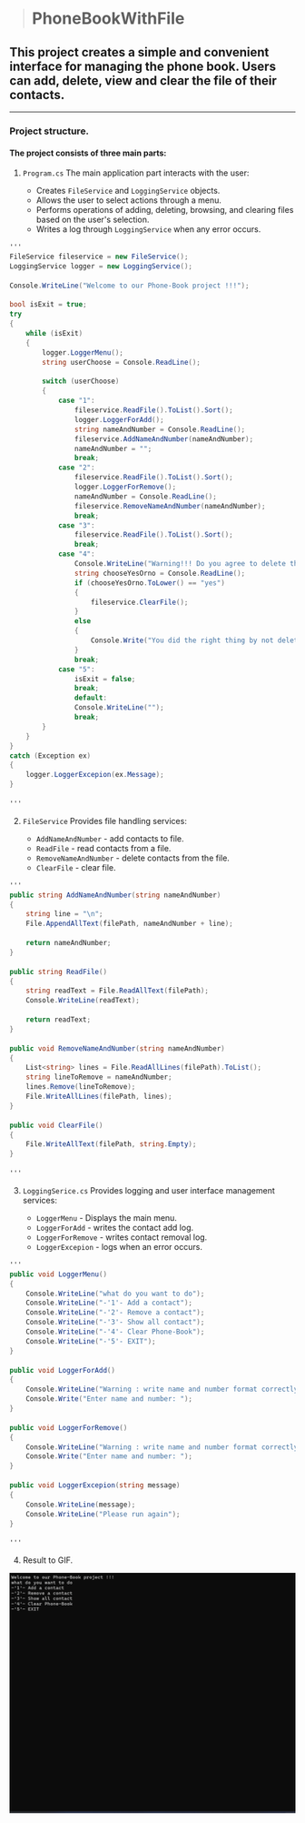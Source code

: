 > # PhoneBookWithFile

## This project creates a simple and convenient interface for managing the phone book. Users can add, delete, view and clear the file of their contacts.

---------------------------------------------------------------------------

### Project structure.

#### The project consists of three main parts:

1. `Program.cs` The main application part interacts with the user:
    
     * Creates `FileService` and `LoggingService` objects.
     * Allows the user to select actions through a menu.
     * Performs operations of adding, deleting, browsing, and clearing files based on the user's selection.
     * Writes a log through `LoggingService` when any error occurs.

```cs 
'''
FileService fileservice = new FileService();
LoggingService logger = new LoggingService();

Console.WriteLine("Welcome to our Phone-Book project !!!");

bool isExit = true;
try
{
    while (isExit)
    {
        logger.LoggerMenu();
        string userChoose = Console.ReadLine();

        switch (userChoose)
        {
            case "1":
                fileservice.ReadFile().ToList().Sort();
                logger.LoggerForAdd();
                string nameAndNumber = Console.ReadLine();
                fileservice.AddNameAndNumber(nameAndNumber);
                nameAndNumber = "";
                break;
            case "2":
                fileservice.ReadFile().ToList().Sort();
                logger.LoggerForRemove();
                nameAndNumber = Console.ReadLine();
                fileservice.RemoveNameAndNumber(nameAndNumber);
                break;
            case "3":
                fileservice.ReadFile().ToList().Sort();
                break;
            case "4":
                Console.WriteLine("Warning!!! Do you agree to delete the file: yes/no");
                string chooseYesOrno = Console.ReadLine();
                if (chooseYesOrno.ToLower() == "yes")
                {
                    fileservice.ClearFile();
                }
                else
                {
                    Console.Write("You did the right thing by not deleting the file!!!");
                }
                break;
            case "5":
                isExit = false;
                break;
                default:
                Console.WriteLine("");
                break;
        }
    }
}
catch (Exception ex)
{
    logger.LoggerExcepion(ex.Message);
}

'''
```

2. `FileService` Provides file handling services:

    * `AddNameAndNumber` - add contacts to file.
    * `ReadFile` - read contacts from a file.
    * `RemoveNameAndNumber` - delete contacts from the file.
    * `ClearFile` - clear file.

```cs
'''
public string AddNameAndNumber(string nameAndNumber)
{
    string line = "\n";
    File.AppendAllText(filePath, nameAndNumber + line);

    return nameAndNumber;
}

public string ReadFile()
{
    string readText = File.ReadAllText(filePath);
    Console.WriteLine(readText);

    return readText;
}

public void RemoveNameAndNumber(string nameAndNumber)
{
    List<string> lines = File.ReadAllLines(filePath).ToList();
    string lineToRemove = nameAndNumber;
    lines.Remove(lineToRemove);
    File.WriteAllLines(filePath, lines);
}

public void ClearFile()
{
    File.WriteAllText(filePath, string.Empty);
}

'''
```

3. `LoggingSerice.cs` Provides logging and user interface management services:

    * `LoggerMenu` - Displays the main menu.
    * `LoggerForAdd` - writes the contact add log.
    * `LoggerForRemove` - writes contact removal log.
    * `LoggerExcepion` - logs when an error occurs.

```cs
'''
public void LoggerMenu()
{
    Console.WriteLine("what do you want to do");
    Console.WriteLine("-'1'- Add a contact");
    Console.WriteLine("-'2'- Remove a contact");
    Console.WriteLine("-'3'- Show all contact");
    Console.WriteLine("-'4'- Clear Phone-Book");
    Console.WriteLine("-'5'- EXIT");            
}

public void LoggerForAdd()
{
    Console.WriteLine("Warning : write name and number format correctly to add: (Sherzod +998918285636)");
    Console.Write("Enter name and number: ");
}

public void LoggerForRemove()
{
    Console.WriteLine("Warning : write name and number format correctly to delete: (Sherzod +998918285636)");
    Console.Write("Enter name and number: ");
}

public void LoggerExcepion(string message)
{
    Console.WriteLine(message);
    Console.WriteLine("Please run again");
}

'''
```
4. Result to GIF.

![Result to GIF](/PhoneBookWithFile/Rusult%20to%20GIF/result%20gif.gif)

